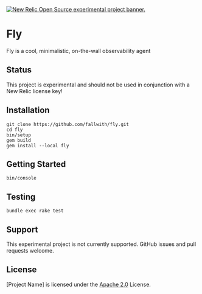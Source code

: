 <a href="https://opensource.newrelic.com/oss-category/#new-relic-experimental"><picture><source media="(prefers-color-scheme: dark)" srcset="https://github.com/newrelic/opensource-website/raw/main/src/images/categories/dark/Experimental.png"><source media="(prefers-color-scheme: light)" srcset="https://github.com/newrelic/opensource-website/raw/main/src/images/categories/Experimental.png"><img alt="New Relic Open Source experimental project banner." src="https://github.com/newrelic/opensource-website/raw/main/src/images/categories/Experimental.png"></picture></a>

# Fly

Fly is a cool, minimalistic, on-the-wall observability agent

## Status

This project is experimental and should not be used in conjunction with a New Relic license key!

## Installation

```shell
git clone https://github.com/fallwith/fly.git
cd fly
bin/setup
gem build
gem install --local fly
```

## Getting Started

```shell
bin/console
```

## Testing

```shell
bundle exec rake test
```

## Support

This experimental project is not currently supported. GitHub issues and pull requests welcome.

## License
[Project Name] is licensed under the [Apache 2.0](http://apache.org/licenses/LICENSE-2.0.txt) License.
